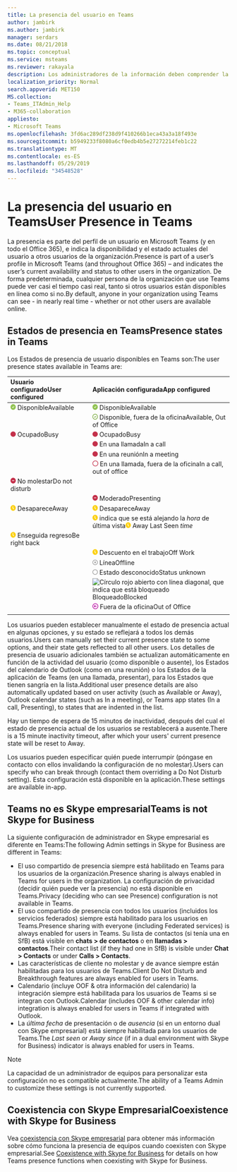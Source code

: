 ```yaml
---
title: La presencia del usuario en Teams
author: jambirk
ms.author: jambirk
manager: serdars
ms.date: 08/21/2018
ms.topic: conceptual
ms.service: msteams
ms.reviewer: rakayala
description: Los administradores de la información deben comprender la presencia en Teams.
localization_priority: Normal
search.appverid: MET150
MS.collection:
- Teams_ITAdmin_Help
- M365-collaboration
appliesto:
- Microsoft Teams
ms.openlocfilehash: 3fd6ac289df238d9f410266b1eca43a3a18f493e
ms.sourcegitcommit: b5949233f8080a6cf0edb4b5e27272214feb1c22
ms.translationtype: MT
ms.contentlocale: es-ES
ms.lasthandoff: 05/29/2019
ms.locfileid: "34548528"
---
```

# <a name="user-presence-in-teams"></a><span data-ttu-id="f5b89-103">La presencia del usuario en Teams</span><span class="sxs-lookup"><span data-stu-id="f5b89-103">User Presence in Teams</span></span>

<span data-ttu-id="f5b89-104">La presencia es parte del perfil de un usuario en Microsoft Teams (y en todo el Office 365), e indica la disponibilidad y el estado actuales del usuario a otros usuarios de la organización.</span><span class="sxs-lookup"><span data-stu-id="f5b89-104">Presence is part of a user’s profile in Microsoft Teams (and throughout Office 365) – and indicates the user’s current availability and status to other users in the organization.</span></span> <span data-ttu-id="f5b89-105">De forma predeterminada, cualquier persona de la organización que use Teams puede ver casi el tiempo casi real, tanto si otros usuarios están disponibles en línea como si no.</span><span class="sxs-lookup"><span data-stu-id="f5b89-105">By default, anyone in your organization using Teams can see - in nearly real time - whether or not other users are available online.</span></span>

## <a name="presence-states-in-teams"></a><span data-ttu-id="f5b89-106">Estados de presencia en Teams</span><span class="sxs-lookup"><span data-stu-id="f5b89-106">Presence states in Teams</span></span>

<span data-ttu-id="f5b89-107">Los Estados de presencia de usuario disponibles en Teams son:</span><span class="sxs-lookup"><span data-stu-id="f5b89-107">The user presence states available in Teams are:</span></span>

|<span data-ttu-id="f5b89-108">Usuario configurado</span><span class="sxs-lookup"><span data-stu-id="f5b89-108">User configured</span></span>|<span data-ttu-id="f5b89-109">Aplicación configurada</span><span class="sxs-lookup"><span data-stu-id="f5b89-109">App configured</span></span>|
|:--- |:---|
| ![Marca CHEK verde sólido, que indica presencia disponible](media/Presence_Available.png) <span data-ttu-id="f5b89-111">Disponible</span><span class="sxs-lookup"><span data-stu-id="f5b89-111">Available</span></span>|![Marca CHEK verde sólido, que indica presencia disponible](media/Presence_Available.png) <span data-ttu-id="f5b89-113">Disponible</span><span class="sxs-lookup"><span data-stu-id="f5b89-113">Available</span></span>|
|| ![Marca de CHEK verde abierto, que indica el OOF disponible](media/Presence_Available_OOF.png) <span data-ttu-id="f5b89-115">Disponible, fuera de la oficina</span><span class="sxs-lookup"><span data-stu-id="f5b89-115">Available, Out of Office</span></span> |
|  ![Círculo rojo sólido, que indica que está ocupado](media/Presence_Busy.png) <span data-ttu-id="f5b89-117">Ocupado</span><span class="sxs-lookup"><span data-stu-id="f5b89-117">Busy</span></span> |  ![Ocupado](media/Presence_Busy.png) <span data-ttu-id="f5b89-119">Ocupado</span><span class="sxs-lookup"><span data-stu-id="f5b89-119">Busy</span></span>  |
|| ![Círculo rojo sólido, que indica que está ocupado en una llamada](media/Presence_Busy.png) <span data-ttu-id="f5b89-121">En una llamada</span><span class="sxs-lookup"><span data-stu-id="f5b89-121">In a call</span></span>|
|| ![Círculo rojo sólido, que indica que está ocupado en una reunión](media/Presence_Busy.png) <span data-ttu-id="f5b89-123">En una reunión</span><span class="sxs-lookup"><span data-stu-id="f5b89-123">In a meeting</span></span> |
|| ![Abrir un círculo rojo, que indica un OOF ocupado](media/Presence_Busy_OOF.png) <span data-ttu-id="f5b89-125">En una llamada, fuera de la oficina</span><span class="sxs-lookup"><span data-stu-id="f5b89-125">In a call, out of office</span></span>|
|  ![Círculo rojo con línea blanca, que indica que no molestar](media/Presence_DND.png) <span data-ttu-id="f5b89-127">No molestar</span><span class="sxs-lookup"><span data-stu-id="f5b89-127">Do not disturb</span></span> ||
|| ![Círculo rojo con línea blanca, que indica la presentación](media/Presence_DND.png) <span data-ttu-id="f5b89-129">Moderado</span><span class="sxs-lookup"><span data-stu-id="f5b89-129">Presenting</span></span>|
| ![Icono de reloj amarillo, que indica que está ausente](media/Presence_Away.png) <span data-ttu-id="f5b89-131">Desaparece</span><span class="sxs-lookup"><span data-stu-id="f5b89-131">Away</span></span>| ![desaparece](media/Presence_Away.png) <span data-ttu-id="f5b89-133">Desaparece</span><span class="sxs-lookup"><span data-stu-id="f5b89-133">Away</span></span>|
|| <span data-ttu-id="f5b89-134">![Icono de reloj amarillo, que](media/Presence_Away.png) indica que se está alejando la *hora* de última vista</span><span class="sxs-lookup"><span data-stu-id="f5b89-134">![Yellow clock icon, indicating away](media/Presence_Away.png) Away Last Seen *time*</span></span>|
|![Icono de reloj amarillo, que indica que está ausente, volver al final](media/Presence_Away.png) <span data-ttu-id="f5b89-136">Enseguida regreso</span><span class="sxs-lookup"><span data-stu-id="f5b89-136">Be right back</span></span>| |
|| ![Icono de reloj amarillo, que indica que está ausente, trabajo](media/Presence_Away.png)  <span data-ttu-id="f5b89-138">Descuento en el trabajo</span><span class="sxs-lookup"><span data-stu-id="f5b89-138">Off Work</span></span>|
|| ![Círculo gris con x, que indica que no tiene conexión](media/Presence_Offline.png) <span data-ttu-id="f5b89-140">Línea</span><span class="sxs-lookup"><span data-stu-id="f5b89-140">Offline</span></span> |
|| ![Abrir un círculo gris, que indica el estado desconocido](media/Presence_Unknown.png) <span data-ttu-id="f5b89-142">Estado desconocido</span><span class="sxs-lookup"><span data-stu-id="f5b89-142">Status unknown</span></span>|
||![Círculo rojo abierto con línea diagonal, que indica que está bloqueado](media/Presence_Blocked.png) <span data-ttu-id="f5b89-144">Bloqueado</span><span class="sxs-lookup"><span data-stu-id="f5b89-144">Blocked</span></span> |
|| ![Círculo púrpura con flecha, que indica fuera de la oficina](media/Presence_OOF.png) <span data-ttu-id="f5b89-146">Fuera de la oficina</span><span class="sxs-lookup"><span data-stu-id="f5b89-146">Out of Office</span></span>|
|||
 
<span data-ttu-id="f5b89-147">Los usuarios pueden establecer manualmente el estado de presencia actual en algunas opciones, y su estado se reflejará a todos los demás usuarios.</span><span class="sxs-lookup"><span data-stu-id="f5b89-147">Users can manually set their current presence state to some options, and their state gets reflected to all other users.</span></span> <span data-ttu-id="f5b89-148">Los detalles de presencia de usuario adicionales también se actualizan automáticamente en función de la actividad del usuario (como disponible o ausente), los Estados del calendario de Outlook (como en una reunión) o los Estados de la aplicación de Teams (en una llamada, presentar), para los Estados que tienen sangría en la lista.</span><span class="sxs-lookup"><span data-stu-id="f5b89-148">Additional user presence details are also automatically updated based on user activity (such as Available or Away), Outlook calendar states (such as In a meeting), or Teams app states (In a call, Presenting), to states that are indented in the list.</span></span>

<span data-ttu-id="f5b89-149">Hay un tiempo de espera de 15 minutos de inactividad, después del cual el estado de presencia actual de los usuarios se restablecerá a ausente.</span><span class="sxs-lookup"><span data-stu-id="f5b89-149">There is a 15 minute inactivity timeout, after which your users' current presence state will be reset to Away.</span></span>

<span data-ttu-id="f5b89-150">Los usuarios pueden especificar quién puede interrumpir (póngase en contacto con ellos invalidando la configuración de no molestar).</span><span class="sxs-lookup"><span data-stu-id="f5b89-150">Users can specify who can break through (contact them overriding a Do Not Disturb setting).</span></span> <span data-ttu-id="f5b89-151">Esta configuración está disponible en la aplicación.</span><span class="sxs-lookup"><span data-stu-id="f5b89-151">These settings are available in-app.</span></span>

## <a name="teams-is-not-skype-for-business"></a><span data-ttu-id="f5b89-152">Teams no es Skype empresarial</span><span class="sxs-lookup"><span data-stu-id="f5b89-152">Teams is not Skype for Business</span></span>

<span data-ttu-id="f5b89-153">La siguiente configuración de administrador en Skype empresarial es diferente en Teams:</span><span class="sxs-lookup"><span data-stu-id="f5b89-153">The following Admin settings in Skype for Business are different in Teams:</span></span>
- <span data-ttu-id="f5b89-154">El uso compartido de presencia siempre está habilitado en Teams para los usuarios de la organización.</span><span class="sxs-lookup"><span data-stu-id="f5b89-154">Presence sharing is always enabled in Teams for users in the organization.</span></span> <span data-ttu-id="f5b89-155">La configuración de privacidad (decidir quién puede ver la presencia) no está disponible en Teams.</span><span class="sxs-lookup"><span data-stu-id="f5b89-155">Privacy (deciding who can see Presence) configuration is not available in Teams.</span></span>
- <span data-ttu-id="f5b89-156">El uso compartido de presencia con todos los usuarios (incluidos los servicios federados) siempre está habilitado para los usuarios en Teams.</span><span class="sxs-lookup"><span data-stu-id="f5b89-156">Presence sharing with everyone (including Federated services) is always enabled for users in Teams.</span></span> <span data-ttu-id="f5b89-157">Su lista de contactos (si tenía una en SfB) está visible en **chats > de contactos** o en **llamadas > contactos**.</span><span class="sxs-lookup"><span data-stu-id="f5b89-157">Their contact list (if they had one in SfB) is visible under **Chat > Contacts** or under **Calls > Contacts**.</span></span>
- <span data-ttu-id="f5b89-158">Las características de cliente no molestar y de avance siempre están habilitadas para los usuarios de Teams.</span><span class="sxs-lookup"><span data-stu-id="f5b89-158">Client Do Not Disturb and Breakthrough features are always enabled for users in Teams.</span></span>
- <span data-ttu-id="f5b89-159">Calendario (incluye OOF & otra información del calendario) la integración siempre está habilitada para los usuarios de Teams si se integran con Outlook.</span><span class="sxs-lookup"><span data-stu-id="f5b89-159">Calendar (includes OOF & other calendar info) integration  is always enabled for users in Teams if integrated with Outlook.</span></span>
- <span data-ttu-id="f5b89-160">La *última fecha* de presentación o de *ausencia* (si en un entorno dual con Skype empresarial) está siempre habilitada para los usuarios de Teams.</span><span class="sxs-lookup"><span data-stu-id="f5b89-160">The *Last seen* or *Away since* (if in a dual environment with Skype for Business) indicator is always enabled for users in Teams.</span></span>

> [!NOTE]
> <span data-ttu-id="f5b89-161">La capacidad de un administrador de equipos para personalizar esta configuración no es compatible actualmente.</span><span class="sxs-lookup"><span data-stu-id="f5b89-161">The ability of a Teams Admin to customize these settings is not currently supported.</span></span>


## <a name="coexistence-with-skype-for-business"></a><span data-ttu-id="f5b89-162">Coexistencia con Skype Empresarial</span><span class="sxs-lookup"><span data-stu-id="f5b89-162">Coexistence with Skype for Business</span></span>

<span data-ttu-id="f5b89-163">Vea [coexistencia con Skype empresarial](coexistence-chat-calls-presence.md) para obtener más información sobre cómo funciona la presencia de equipos cuando coexisten con Skype empresarial.</span><span class="sxs-lookup"><span data-stu-id="f5b89-163">See [Coexistence with Skype for Business](coexistence-chat-calls-presence.md) for details on how Teams presence functions when coexisting with Skype for Business.</span></span> 
